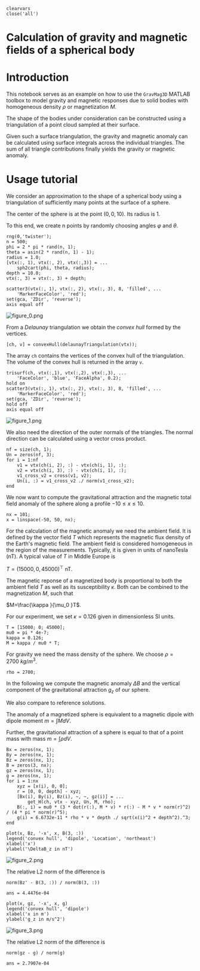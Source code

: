 ```matlab:Code
clearvars
close('all')
```

# Calculation of gravity and magnetic fields of a spherical body
# Introduction

This notebook serves as an example on how to use the `GravMag3D` MATLAB toolbox to model gravity and magnetic responses due to solid bodies with homogeneous density $\rho$ or magnetization $M$.

The shape of the bodies under consideration can be constructed using a triangulation of a point cloud sampled at their surface.

Given such a surface triangulation, the gravity and magnetic anomaly can be calculated using surface integrals across the individual triangles. The sum of all triangle contributions finally yields the gravity or magnetic anomaly.

# Usage tutorial

We consider an approximation to the shape of a spherical body using a triangulation of sufficiently many points at the surface of a sphere.

The center of the sphere is at the point $(0,0,10)$. Its radius is $1$.

To this end, we create n points by randomly choosing angles $\varphi$  and $\theta$.

```matlab:Code
rng(0,'twister');
n = 500;
phi = 2 * pi * rand(n, 1);
theta = asin(2 * rand(n, 1) - 1);
radius = 1.0;
[vtx(:, 1), vtx(:, 2), vtx(:,3)] = ...
    sph2cart(phi, theta, radius);
depth = 10.0;
vtx(:, 3) = vtx(:, 3) + depth;
```

```matlab:Code
scatter3(vtx(:, 1), vtx(:, 2), vtx(:, 3), 8, 'filled', ...
    'MarkerFaceColor', 'red');
set(gca, 'ZDir', 'reverse');
axis equal off
```

![figure_0.png](example_01_images/figure_0.png)

From a *Delaunay* triangulation we obtain the *convex hull* formed by the vertices.

```matlab:Code
[ch, v] = convexHull(delaunayTriangulation(vtx));
```

The array `ch` contains the vertices of the convex hull of the triangulation. The volume of the convex hull is returned in the array `v`.

```matlab:Code
trisurf(ch, vtx(:,1), vtx(:,2), vtx(:,3), ...
    'FaceColor', 'blue', 'FaceAlpha', 0.2);
hold on
scatter3(vtx(:, 1), vtx(:, 2), vtx(:, 3), 8, 'filled', ...
    'MarkerFaceColor', 'red');
set(gca, 'ZDir', 'reverse');
hold off
axis equal off
```

![figure_1.png](example_01_images/figure_1.png)

We also need the direction of the outer normals of the triangles. The normal direction can be calculated using a vector cross product.

```matlab:Code
nf = size(ch, 1);
Un = zeros(nf, 3);
for i = 1:nf
    v1 = vtx(ch(i, 2), :) - vtx(ch(i, 1), :);
    v2 = vtx(ch(i, 3), :) - vtx(ch(i, 1), :);
    v1_cross_v2 = cross(v1, v2);
    Un(i, :) = v1_cross_v2 ./ norm(v1_cross_v2);
end
```

We now want to compute the gravitational attraction and the magnetic total field anomaly of the sphere along a profile $-10\le x\le 10$.

```matlab:Code
nx = 101;
x = linspace(-50, 50, nx);
```

For the calculation of the magnetic anomaly we need the ambient field. It is defined by the vector field $T$ which represents the magnetic flux density of the Earth's magnetic field. The ambient field is considered homogeneous in the region of the measurements. Typically, it is given in units of nanoTesla (nT). A typical value of $T$ in Middle Europe is

$T=(15000,0,45000)^{\top }$ nT.

The magnetic reponse of a magnetized body is proportional to both the ambient field $T$ as well as its susceptibility $\kappa$. Both can be combined to the magnetization $M$, such that

$M=\frac{\kappa }{\mu_0 }T$.

For our experiment, we set $\kappa =0.126$ given in dimensionless SI units.

```matlab:Code
T = [15000; 0; 45000];
mu0 = pi * 4e-7;
kappa = 0.126;
M = kappa / mu0 * T;
```

For gravity we need the mass density of the sphere. We choose $\rho =2700~kg/m^3$.

```matlab:Code
rho = 2700;
```

In the following we compute the magnetic anomaly $\Delta B$ and the vertical component of the gravitational attraction $g_z$ of our sphere.

We also compare to reference solutions.

The anomaly of a magnetized sphere is equivalent to a magnetic dipole with dipole moment $m=\int MdV$.

Further, the gravitational attraction of a sphere is equal to that of a point mass with mass $m=\int \rho dV$.

```matlab:Code
Bx = zeros(nx, 1);
By = zeros(nx, 1);
Bz = zeros(nx, 1);
B = zeros(3, nx);
gz = zeros(nx, 1);
g = zeros(nx, 1);
for i = 1:nx
    xyz = [x(i), 0, 0];
    r = [0, 0, depth] - xyz;
    [Bx(i), By(i), Bz(i), ~, ~, gz(i)] = ...
        get_H(ch, vtx - xyz, Un, M, rho);
    B(:, i) = mu0 * (3 * dot(r(:), M * v) * r(:) - M * v * norm(r)^2) / (4 * pi * norm(r)^5);
    g(i) = 6.6732e-11 * rho * v * depth ./ sqrt(x(i)^2 + depth^2).^3;
end
```

```matlab:Code
plot(x, Bz, '-x', x, B(3, :))
legend('convex hull', 'dipole', 'Location', 'northeast')
xlabel('x')
ylabel('\DeltaB_z in nT')
```

![figure_2.png](example_01_images/figure_2.png)

The relative L2 norm of the difference is 

```matlab:Code
norm(Bz' - B(3, :)) / norm(B(3, :))
```

```text:Output
ans = 4.4476e-04
```

```matlab:Code
plot(x, gz, '-x', x, g)
legend('convex hull', 'dipole')
xlabel('x in m')
ylabel('g_z in m/s^2')
```

![figure_3.png](example_01_images/figure_3.png)

The relative L2 norm of the difference is 

```matlab:Code
norm(gz - g) / norm(g)
```

```text:Output
ans = 2.7907e-04
```
